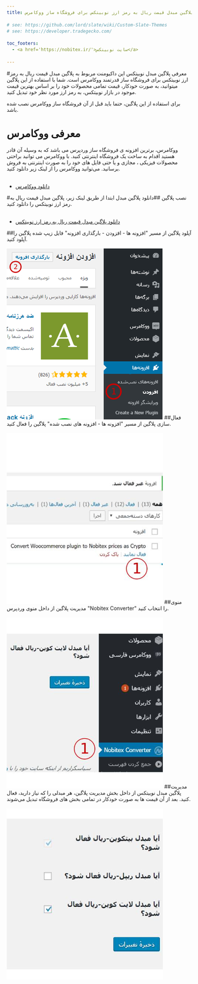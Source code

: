 ```yaml
---
title: مستندات پلاگین مبدل قیمت ریال به رمز ارز نوبیتکس برای فروشگاه ساز ووکامرس

# see: https://github.com/lord/slate/wiki/Custom-Slate-Themes
# see: https://developer.tradegecko.com/
  
toc_footers:
  - <a href='https://nobitex.ir/'>سایت نوبیتکس</a>

---
```

#معرفی پلاگین مبدل نوبیتکس
این داکیومنت مربوط به پلاگین مبدل قیمت ریال به رمز ارز نوبیتکس برای فروشگاه ساز قدرتمند ووکامرس است.
شما با استفاده از این پلاگین میتوانید، به صورت خودکار، قیمت تمامی محصولات خود را بر اساس بهترین قیمت موجود در بازار نوبیتکس، به رمز ارز مورد نظر خود تبدیل کنید.

<aside class="warning">
برای استفاده از این پلاگین، حتما باید قبل از آن فروشگاه ساز ووکامرس نصب شده باشد.
</aside>

# معرفی ووکامرس
ووکامرس، برترین افزونه ی فروشگاه ساز وردپرس می باشد که به وسیله آن قادر هستید اقدام به ساخت یک فروشگاه اینترنتی کنید. با ووکامرس می توانید براحتی محصولات فیزیکی ، مجازی و یا حتی فایل های خود را به صورت اینترنتی به فروش برسانید. می‌توانید ووکامرس را از لینک زیر دانلود کنید.
  <br>
  <br>
  - <a href='https://wordpress.org/plugins/woocommerce'>دانلود ووکامرس</a>

#نصب پلاگین
##دانلود پلاگین مبدل
ابتدا از طریق لینک زیر، پلاگین مبدل قیمت ریال به رمز ارز نوبیتکس را دانلود کنید.
  <br>
  <br>
  - <a href='https://github.com/nobitex/novypay-wordpress-price/releases/download/0.1/convert-woocommerce-price-to-nobitex-price.zip'>دانلود   پلاگین مبدل قیمت ریال به رمز ارز نوبیتکس</a>

##آپلود پلاگین
از مسیر "افزونه ها - افزودن - بارگذاری افزونه" فایل زیپ شده پلاگین را آپلود کنید.
<br>
<br>
<img src="../images/plugin-upload.jpg"></img>
##فعال سازی پلاگین
از مسیر "افزونه ها - افزونه های نصب شده" پلاگین را فعال کنید.
<br>
<br>
<img src="../images/active-convertor.jpg"></img>
##منوی مدیریت پلاگین
از داخل منوی وردپرس "Nobitex Converter" را انتخاب کنید.
<br>
<br>
<img src="../images/converter-admin.jpg"></img>
##مدیریت پلاگین مبدل نوبیتکس
از داخل بخش مدیریت پلاگین، هر مبدلی را که نیاز دارید، فعال کنید. بعد از آن قیمت ها به صورت خودکار در تمامی بخش های فروشگاه تبدیل می‌شوند.
<br>
<br>
<img src="../images/nobitex-dashboard.jpg"></img>


